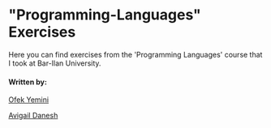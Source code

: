 # "Programming-Languages" Exercises 
Here you can find exercises from the 'Programming Languages' course that I took at Bar-Ilan University. 

#### Written by: 
[Ofek Yemini](https://github.com/ofekyem) 

[Avigail Danesh](https://github.com/avigaildanesh)

